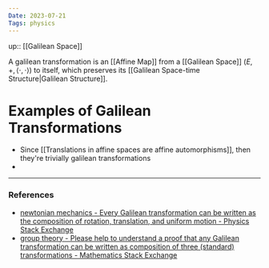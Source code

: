 ```yaml
---
Date: 2023-07-21
Tags: physics
---
```

up:: [[Galilean Space]]

A galilean transformation is an [[Affine Map]] from a [[Galilean Space]] $(E, +, \left<\cdot, \cdot\right>)$ to itself, which preserves its [[Galilean Space-time Structure|Galilean Structure]]. 

# Examples of Galilean Transformations
- Since [[Translations in affine spaces are affine automorphisms]], then they're trivially galilean transformations
- 

---
### References
- [newtonian mechanics - Every Galilean transformation can be written as the composition of rotation, translation, and uniform motion - Physics Stack Exchange](https://physics.stackexchange.com/questions/173512/every-galilean-transformation-can-be-written-as-the-composition-of-rotation-tra)
- [group theory - Please help to understand a proof that any Galilean transformation can be written as composition of three (standard) transformations - Mathematics Stack Exchange](https://math.stackexchange.com/questions/1015561/please-help-to-understand-a-proof-that-any-galilean-transformation-can-be-writte)